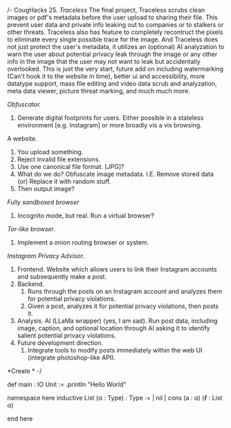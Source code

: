 /-
CougHacks 25.
*Traceless*
The final project, Traceless scrubs clean images or pdf's metadata before the user upload to sharing their file. This prevent user data and private info leaking out to companies or to stalkers or other threats. Traceless also has feature to completely recontruct the pixels to eliminate every single possible trace for the image. And Traceless does not just protect the user's metadata, it utilizes an (optional) AI analyzation to warn the user about potential privacy leak through the image or any other info in the image that the user may not want to leak but accidentally overlooked. This is just the very start, future add on including watermarking (Can't hook it to the website in time), better ui and accessibility, more datatype support, mass file editing and video data scrub and analyzation, meta data viewer, picture threat marking, and much much more. 


*Obfuscator.*
1. Generate digital footprints for users. Either possible in a stateless environment [e.g. Instagram]
   or more broadly vis a vis browsing.


A website.
1. You upload something.
2. Reject invalid file extensions.
3. Use one canonical file format. [JPG]?
4. What do we do? Obfuscate image metadata.
   I.E. Remove stored data (or) Replace it with random stuff.
5. Then output image?



*Fully sandboxed browser*
1. Incognito mode, but real. Run a virtual browser?


*Tor-like browser*.
1. Implement a onion routing browser or system.

*Instagram Privacy Advisor*.
1. Frontend.
   Website which allows users to link their Instagram accounts and subsequently make a post.
2. Backend.
   1. Runs through the posts on an Instagram account and analyzes them for potential privacy violations.
   2. Given a post, analyzes it for potential privacy violations, then posts it.
3. Analysis.
   AI (LLaMa wrapper) (yes, I am sad). Run post data, including image, caption, and optional location
   through AI asking it to identify salient potential privacy violations.
4. Future development direction.
   1. Integrate tools to modify posts immediately within the web UI (integrate photoshop-like API).


*Create *
-/

def main : IO Unit :=
   .println "Hello World"

namespace here
inductive List (α : Type) : Type :=
   | nil
   | cons (a : α) (ℓ : List α)

end here
